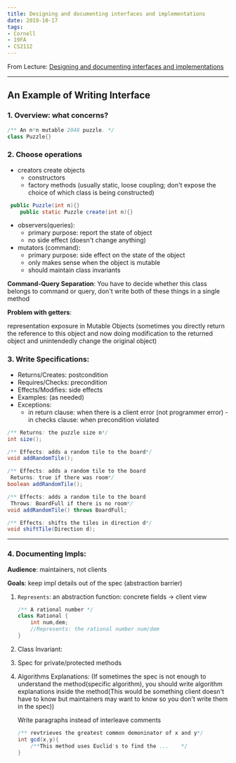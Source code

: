 ```yaml
---
title: Designing and documenting interfaces and implementations
date: 2019-10-17
tags: 
- Cornell
- 19FA
- CS2112
---
```


From Lecture: [Designing and documenting interfaces and implementations](https://www.cs.cornell.edu/courses/cs2112/2019fa/lectures/lecture.html?id=intf_design)

---

## An Example of Writing Interface

### 1. Overview: what concerns? 

   ```java
   /** An n*n mutable 2048 puzzle. */
   class Puzzle{}
   ```

<!--more-->

### 2. Choose operations

   - creators create objects
     - constructors
     - factory methods (usually static, loose coupling; don't expose the choice of which class is being constructed)

   ```java
   	public Puzzle(int n){}
       public static Puzzle create(int n){}
   ```

   - observers(queries):
     - primary purpose: report the state of object
     - no side effect (doesn't change anything)
   - mutators (command): 
     - primary purpose: side effect on the state of the object
     - only makes sense when the object is mutable 
     - should maintain class invariants 

   **Command-Query Separation**: You have to decide whether this class belongs to command or query, don't write both of these things in a single method 

   **Problem with getters**: 

   representation exposure in Mutable Objects (sometimes you directly return the reference to this object and now doing modification to the returned object and unintendedly change the original object)

### 3. Write Specifications:

   - Returns/Creates: postcondition
   - Requires/Checks: precondition
   - Effects/Modifies: side effects
   - Examples: (as needed)
   - Exceptions: 
      	- in return clause: when there is a client error (not programmer error)
            	- in checks clause: when precondition violated 

   ```java
   /** Returns: the puzzle size n*/
   int size();
   
   /** Effects: adds a random tile to the board*/
   void addRandomTile();
   
   /** Effects: adds a random tile to the board
   	Returns: true if there was room*/
   boolean addRandomTile();
   
   /** Effects: adds a random tile to the board
   	Throws: BoardFull if there is no room*/
   void addRandomTile() throws BoardFull;
   
   /** Effects: shifts the tiles in direction d*/
   void shiftTile(Direction d);
   ```

---



### 4. Documenting Impls:

**Audience**: maintainers, not clients

**Goals**: keep impl details out of the spec (abstraction barrier)

1. `Represents`: an abstraction function: concrete fields -> client view

   ```java
   /** A rational number */
   class Rational {
       int num,dem;
       //Represents: the rational number num/dem
   }
   ```

2. Class Invariant: 

3. Spec for private/protected methods 

4. Algorithms Explanations: (If sometimes the spec is not enough to understand the method(specific algorithm), you should write algorithm explanations inside the method(This would be something client doesn't have to know but maintainers may want to know so you don't write them in the spec))

   Write paragraphs instead of interleave comments 
   
   ```java
   /** revtrieves the greatest common demoninator of x and y*/
   int gcd(x,y){
       /**This method uses Euclid's to find the ...    */
   }
   ```